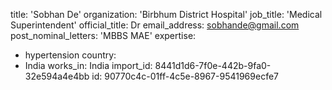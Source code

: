 title: 'Sobhan De'
organization: 'Birbhum District Hospital'
job_title: 'Medical Superintendent'
official_title: Dr
email_address: sobhande@gmail.com
post_nominal_letters: 'MBBS MAE'
expertise:
  - hypertension
country:
  - India
works_in: India
import_id: 8441d1d6-7f0e-442b-9fa0-32e594a4e4bb
id: 90770c4c-01ff-4c5e-8967-9541969ecfe7
